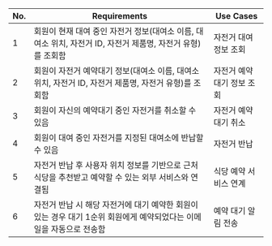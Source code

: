 | No. | Requirements | Use Cases |
| --- | --- | --- |
| 1 | 회원이 현재 대여 중인 자전거 정보(대여소 이름, 대여소 위치, 자전거 ID, 자전거 제품명, 자전거 유형)를 조회함 | 자전거 대여 정보 조회 |
| 2 | 회원이 자전거 예약대기 정보(대여소 이름, 대여소 위치, 자전거 ID, 자전거 제품명, 자전거 유형)를 조회함 | 자전거 예약대기 정보 조회 |
| 3 | 회원이 자신의 예약대기 중인 자전거를 취소할 수 있음 | 자전거 예약대기 취소 |
| 4 | 회원이 대여 중인 자전거를 지정된 대여소에 반납할 수 있음 | 자전거 반납 |
| 5 | 자전거 반납 후 사용자 위치 정보를 기반으로 근처 식당을 추천받고 예약할 수 있는 외부 서비스와 연결됨 | 식당 예약 서비스 연계 |
| 6 | 자전거 반납 시 해당 자전거에 대기 예약한 회원이 있는 경우 대기 1순위 회원에게 예약되었다는 이메일을 자동으로 전송함 | 예약 대기 알림 전송 |